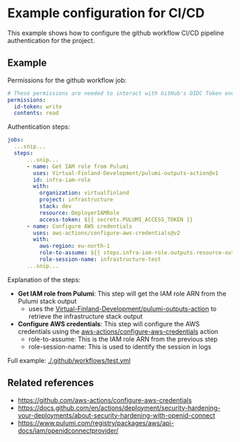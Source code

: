 # Example configuration for CI/CD

This example shows how to configure the github workflow CI/CD pipeline authentication for the project.

## Example

Permissions for the github workflow job:

```yaml
# These permissions are needed to interact with GitHub's OIDC Token endpoint.
permissions:
  id-token: write
  contents: read
```

Authentication steps:

```yaml
jobs:
  ...snip...
  steps:
      ...snip...
      - name: Get IAM role from Pulumi
        uses: Virtual-Finland-Development/pulumi-outputs-action@v1
        id: infra-iam-role
        with:
          organization: virtualfinland
          project: infrastructure
          stack: dev
          resource: DeployerIAMRole
          access-token: ${{ secrets.PULUMI_ACCESS_TOKEN }}
      - name: Configure AWS credentials
        uses: aws-actions/configure-aws-credentials@v2
        with:
          aws-region: eu-north-1
          role-to-assume: ${{ steps.infra-iam-role.outputs.resource-output }}
          role-session-name: infrastructure-test
      ...snip...
```

Explanation of the steps:

- **Get IAM role from Pulumi**: This step will get the IAM role ARN from the Pulumi stack output
  - uses the [Virtual-Finland-Development/pulumi-outputs-action](https://github.com/Virtual-Finland-Development/pulumi-outputs-action) to retrieve the infrastructure stack output
- **Configure AWS credentials**: This step will configure the AWS credentials using the [aws-actions/configure-aws-credentials](https://github.com/aws-actions/configure-aws-credentials) action
  - role-to-assume: This is the IAM role ARN from the previous step
  - role-session-name: This is used to identify the session in logs

Full example: [./.github/workflows/test.yml](./.github/workflows/test.yml)

## Related references

- https://github.com/aws-actions/configure-aws-credentials
- https://docs.github.com/en/actions/deployment/security-hardening-your-deployments/about-security-hardening-with-openid-connect
- https://www.pulumi.com/registry/packages/aws/api-docs/iam/openidconnectprovider/
